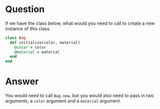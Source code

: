 # Question

If we have the class below, what would you need to call to create a new 
instance of this class.

```ruby
class Bag
  def initialize(color, material)
    @color = color
    @material = material
  end
end
```

# Answer
You would need to call `Bag.new`, but you would also need to pass in two arguments, 
a `color` argument and a `material` argument.
